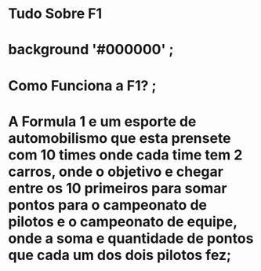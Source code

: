 # Tudo Sobre F1
# background '#000000' ;
# Como Funciona a F1? ;
# A Formula 1 e um esporte de automobilismo que esta prensete com 10 times onde cada time tem 2 carros, onde o objetivo e chegar entre os 10 primeiros para somar pontos para o campeonato de pilotos e o campeonato de equipe, onde a soma e quantidade de pontos que cada um dos dois pilotos fez;